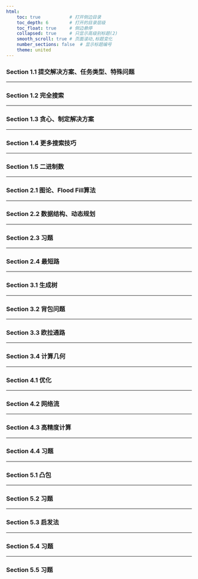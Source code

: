```yaml
---
html:
    toc: true           # 打开侧边目录
    toc_depth: 6        # 打开的目录层级
    toc_float: true     # 侧边悬停
    collapsed: true     # 只显示高级别标题(2)
    smooth_scroll: true # 页面滚动,标题变化
    number_sections: false  # 显示标题编号
    theme: united
---
```


### Section 1.1 提交解决方案、任务类型、特殊问题


---
### Section 1.2 完全搜索

---
### Section 1.3 贪心、制定解决方案

---

### Section 1.4 更多搜索技巧

---

### Section 1.5 二进制数

---

### Section 2.1 图论、Flood Fill算法

---

### Section 2.2 数据结构、动态规划

---

### Section 2.3 习题

---

### Section 2.4 最短路

---

### Section 3.1 生成树

---

### Section 3.2 背包问题

---

### Section 3.3 欧拉通路

---

### Section 3.4 计算几何

---

### Section 4.1 优化

---

### Section 4.2 网络流

---

### Section 4.3 高精度计算

---

### Section 4.4 习题

---

### Section 5.1 凸包

---

### Section 5.2 习题

---

### Section 5.3 启发法

---

### Section 5.4 习题

---

### Section 5.5 习题

